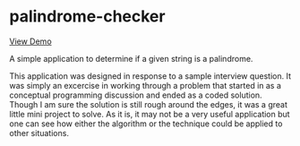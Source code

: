 palindrome-checker
==================

[View Demo](http://yourshoesuntied.com/palindrome-checker-demo/)

A simple application to determine if a given string is a palindrome.

This application was designed in response to a sample interview question.  It was simply an excercise in working through a problem that started in as
a conceptual programming discussion and ended as a coded solution.  Though I am sure the solution is still rough around the edges, it was a great little mini project to solve.
As it is, it may not be a very useful application but one can see how either the algorithm or the technique could be applied to other situations.


